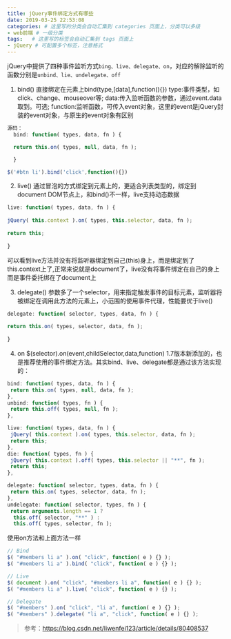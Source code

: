 ```yaml
---
title: jQuery事件绑定方式有哪些
date: 2019-03-25 22:53:08
categories: # 这里写的分类会自动汇集到 categories 页面上，分类可以多级
- web前端 # 一级分类
tags:   # 这里写的标签会自动汇集到 tags 页面上
- jQuery # 可配置多个标签，注意格式
---
```


jQuery中提供了四种事件监听方式`bing、live、delegate、on`，对应的解除监听的函数分别是`unbind、lie、undelegate、off`
 <!-- more -->
1. bind()
直接绑定在元素上bind(type,[data],function(){})
type:事件类型，如click、change、mouseover等;
data:传入监听函数的参数，通过event.data取到。可选;
function:监听函数，可传入event对象，这里的event是jQuery封装的event对象，与原生的event对象有区别
```javascript
源码：
  bind: function( types, data, fn ) {

  return this.on( types, null, data, fn );

  }

$('#btn li').bind('click',function(){})
```
2. live()
通过冒泡的方式绑定到元素上的，更适合列表类型的，绑定到document DOM节点上，和bind()不一样，live支持动态数据
```javascript
live: function( types, data, fn ) {
 
jQuery( this.context ).on( types, this.selector, data, fn );
 
return this;
 
}
```
可以看到live方法并没有将监听器绑定到自己(this)身上，而是绑定到了this.context上了,正常来说就是document了，live没有将事件绑定在自己的身上而是事件委托绑在了document上

3. delegate()
参数多了一个selector，用来指定触发事件的目标元素，监听器将被绑定在调用此方法的元素上，小范围的使用事件代理，性能要优于live()
```javascript
delegate: function( selector, types, data, fn ) {
 
return this.on( types, selector, data, fn );
 
}
```
4. on
$(selector).on(event,childSelector,data,function)
1.7版本新添加的，也是推荐使用的事件绑定方法。其实bind、live、delegate都是通过该方法实现的：
```javascript   
bind: function( types, data, fn ) {
 return this.on( types, null, data, fn );
},
unbind: function( types, fn ) {
 return this.off( types, null, fn );
},

live: function( types, data, fn ) {
 jQuery( this.context ).on( types, this.selector, data, fn );
 return this;
},
die: function( types, fn ) {
 jQuery( this.context ).off( types, this.selector || "**", fn );
 return this;
},

delegate: function( selector, types, data, fn ) {
 return this.on( types, selector, data, fn );
},
undelegate: function( selector, types, fn ) {
 return arguments.length == 1 ? 
  this.off( selector, "**" ) : 
  this.off( types, selector, fn );
```
使用on方法和上面方法一样
```javascript
// Bind
$( "#members li a" ).on( "click", function( e ) {} ); 
$( "#members li a" ).bind( "click", function( e ) {} );

// Live
$( document ).on( "click", "#members li a", function( e ) {} ); 
$( "#members li a" ).live( "click", function( e ) {} );

// Delegate
$( "#members" ).on( "click", "li a", function( e ) {} ); 
$( "#members" ).delegate( "li a", "click", function( e ) {} );
```
> 参考：https://blog.csdn.net/liwenfei123/article/details/80408537
